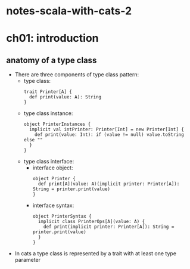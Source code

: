 # notes-scala-with-cats-2

# ch01: introduction

## anatomy of a type class

- There are three components of type class pattern:
  - type class:
    ```
    trait Printer[A] {
      def print(value: A): String
    }
    ```
  - type class instance:
    ```
    object PrinterInstances {
      implicit val intPrinter: Printer[Int] = new Printer[Int] {
        def print(value: Int): if (value != null) value.toString else ""
      }
    }
    ```
  - type class interface:
    - interface object:
      ```
      object Printer {
        def print[A](value: A)(implicit printer: Printer[A]): String = printer.print(value)
      }
      ```
    - interface syntax:
      ```
      object PrinterSyntax {
        implicit class PrinterOps[A](value: A) {
          def print(implicit printer: Printer[A]): String = printer.print(value)
        }
      }
      ```
- In cats a type class is represented by a trait with at least one type parameter
